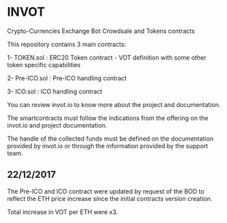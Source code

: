 # INVOT
Crypto-Currencies Exchange Bot Crowdsale and Tokens contracts

This repository contains 3 main contracts:

1- TOKEN.sol : ERC20 Token contract - VOT definition with some other token specific capabilities

2- Pre-ICO.sol : Pre-ICO handling contract

3- ICO.sol : ICO handling contract

You can review invot.io to know more about the project and documentation.

The smartcontracts must follow the indications from the offering on the invot.io and project documentation.

The handle of the collected funds must be defined on the documentation provided by invot.io or through the information provided by the support team.

22/12/2017
----------
The Pre-ICO and ICO contract were updated by request of the BOD to reflect the ETH price increase since the initial contracts version creation.

Total increase in VOT per ETH were x3.

